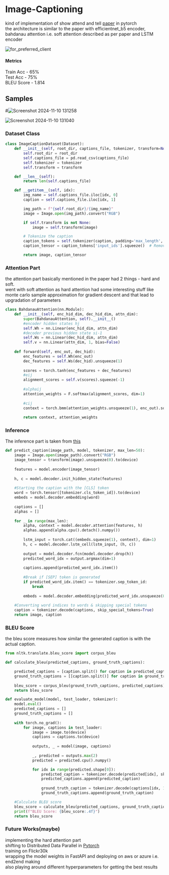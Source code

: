 # Image-Captioning
kind of implementation of show attend and tell [paper](https://arxiv.org/abs/1502.03044) in pytorch
<br>
the architecture is similar to the paper with efficientnet_b5 encoder, bahdanau attention i.e. soft attention described as per paper and LSTM encoder
<br>

![for_preferred_client](https://github.com/user-attachments/assets/aa27a21e-0d0c-43b5-81a0-01374aa57076)


#### Metrics
Train Acc - 65%<br>
Test Acc - 75%<br>
BLEU Score - 1.814<br>

## Samples

#![Screenshot 2024-11-10 131258](https://github.com/user-attachments/assets/76b2b1ce-b88d-4ef5-8338-0f14be7d3954)

![Screenshot 2024-11-10 131040](https://github.com/user-attachments/assets/ec9897fb-7588-40ab-8b90-f7a16704fc36)

### Dataset Class
```python
class ImageCaptionDataset(Dataset):
    def __init__(self, root_dir, captions_file, tokenizer, transform=None):
        self.root_dir = root_dir
        self.captions_file = pd.read_csv(captions_file)
        self.tokenizer = tokenizer
        self.transform = transform

    def __len__(self):
        return len(self.captions_file)

    def __getitem__(self, idx):
        img_name = self.captions_file.iloc[idx, 0]
        caption = self.captions_file.iloc[idx, 1]

        img_path = f"{self.root_dir}/{img_name}"
        image = Image.open(img_path).convert("RGB")

        if self.transform is not None:
            image = self.transform(image)

        # Tokenize the caption
        caption_tokens = self.tokenizer(caption, padding='max_length', max_length=30, truncation=True, return_tensors="pt")
        caption_tensor = caption_tokens['input_ids'].squeeze()  # Remove extra dimension

        return image, caption_tensor
```

### Attention Part
the attention part basically mentioned in the paper had 2 things - hard and soft.<br>
went with soft attention as hard attention had some interesting stuff like monte carlo sample approximation for gradient descent and that lead to upgradation of parameters
```python
class BahdanauAttention(nn.Module):
    def __init__(self, enc_hid_dim, dec_hid_dim, attn_dim):
        super(BahdanauAttention, self).__init__()
        #encoder hidden states hj
        self.Wh = nn.Linear(enc_hid_dim, attn_dim)
        #decoder previous hidden state si-1
        self.Ws = nn.Linear(dec_hid_dim, attn_dim)
        self.v = nn.Linear(attn_dim, 1, bias=False)
        
    def forward(self, enc_out, dec_hid):
        enc_features = self.Wh(enc_out)
        dec_features = self.Ws(dec_hid).unsqueeze(1)
        
        scores = torch.tanh(enc_features + dec_features)
        #eij
        alignment_scores = self.v(scores).squeeze(-1) 
        
        #alphaij
        attention_weights = F.softmax(alignment_scores, dim=1)
        
        #cij
        context = torch.bmm(attention_weights.unsqueeze(1), enc_out).squeeze(1)
        
        return context, attention_weights 
```

### Inference
The inference part is taken from [this](https://github.com/saurabhaloneai/image-cap/blob/main/src/inference.py)
```python
def predict_caption(image_path, model, tokenizer, max_len=50):
    image = Image.open(image_path).convert("RGB")
    image_tensor = transform(image).unsqueeze(0).to(device)
    
    features = model.encoder(image_tensor)
    
    h, c = model.decoder.init_hidden_state(features)
    
    #Starting the caption with the [CLS] token
    word = torch.tensor([tokenizer.cls_token_id]).to(device)
    embeds = model.decoder.embedding(word)
    
    captions = []
    alphas = []
    
    for _ in range(max_len):
        alpha, context = model.decoder.attention(features, h)
        alphas.append(alpha.cpu().detach().numpy())
        
        lstm_input = torch.cat((embeds.squeeze(1), context), dim=1)
        h, c = model.decoder.lstm_cell(lstm_input, (h, c))
        
        output = model.decoder.fcn(model.decoder.drop(h))
        predicted_word_idx = output.argmax(dim=1)
        
        captions.append(predicted_word_idx.item())
        
        #Break if [SEP] token is generated
        if predicted_word_idx.item() == tokenizer.sep_token_id:
            break
        
        embeds = model.decoder.embedding(predicted_word_idx.unsqueeze(0))
    
    #Converting word indices to words & skipping special tokens
    caption = tokenizer.decode(captions, skip_special_tokens=True)
    return image, caption
```

### BLEU Score
the bleu score measures how similar the generated caption is with the actual caption.
```python
from nltk.translate.bleu_score import corpus_bleu

def calculate_bleu(predicted_captions, ground_truth_captions):

    predicted_captions = [caption.split() for caption in predicted_captions]
    ground_truth_captions = [[caption.split()] for caption in ground_truth_captions]  
    
    bleu_score = corpus_bleu(ground_truth_captions, predicted_captions)
    return bleu_score

def evaluate_model(model, test_loader, tokenizer):
    model.eval()
    predicted_captions = []
    ground_truth_captions = []
    
    with torch.no_grad():
        for image, captions in test_loader:
            image = image.to(device)
            captions = captions.to(device)
            
            outputs, _ = model(image, captions)
            
            _, predicted = outputs.max(2)
            predicted = predicted.cpu().numpy()

            for idx in range(predicted.shape[0]):
                predicted_caption = tokenizer.decode(predicted[idx], skip_special_tokens=True)
                predicted_captions.append(predicted_caption)
                
                ground_truth_caption = tokenizer.decode(captions[idx, 1:], skip_special_tokens=True)
                ground_truth_captions.append(ground_truth_caption)

    #Calculate BLEU score
    bleu_score = calculate_bleu(predicted_captions, ground_truth_captions)
    print(f"BLEU Score: {bleu_score:.4f}")
    return bleu_score
```

### Future Works(maybe)
implementing the hard attention part <br>
shifting to Distributed Data Parallel in [Pytorch](https://pytorch.org/docs/stable/generated/torch.nn.parallel.DistributedDataParallel.html)<br>
training on Flickr30k<br>
wrapping the model weights in FastAPI and deploying on aws or azure i.e. end2end making<br>
also playing around different hyperparameters for getting the best results<br>
